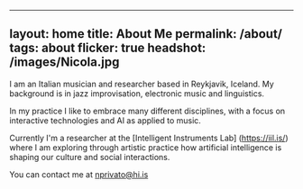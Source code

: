 
---
layout: home
title: About Me
permalink: /about/
tags: about
flicker: true
headshot: /images/Nicola.jpg
---

I am an Italian musician and researcher based in Reykjavik, Iceland. My background is in jazz improvisation, electronic music and linguistics. 

In my practice I like to embrace many different disciplines, with a focus on interactive technologies and AI as applied to music.

Currently I'm a researcher at the [Intelligent Instruments Lab] (https://iil.is/) where I am exploring through artistic practice how artificial intelligence is shaping our culture and social interactions.

You can contact me at nprivato@hi.is

<style>
.post-header, #talks, #workshops {
  text-align: center; /* Want the About Page header to be in the middle */
}
</style>
